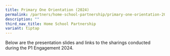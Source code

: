 ```yaml
---
title: Primary One Orientation (2024)
permalink: /partners/home-school-partnership/primary-one-orientation-2024/
description: ""
third_nav_title: Home School Partnership
variant: tiptap
---
```

<p>Below are the presentation slides and links to the sharings conducted during the P1 Engagement 2024.</p><p></p><p></p>